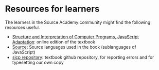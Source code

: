 # Resources for learners

The learners in the Source Academy community might find the following resources useful.

- [Structure and Interpretation of Computer Programs, JavaScript Adaptation](https://source-academy.github.io/sicp/): online edition of the textbook
- [Source](https://source-academy.github.io/source/): Source languages used in the book (sublanguages of JavaScript)
- [sicp repository](https://github.com/source-academy/sicp): textbook github repository, for reporting errors and for typesetting our own copy


